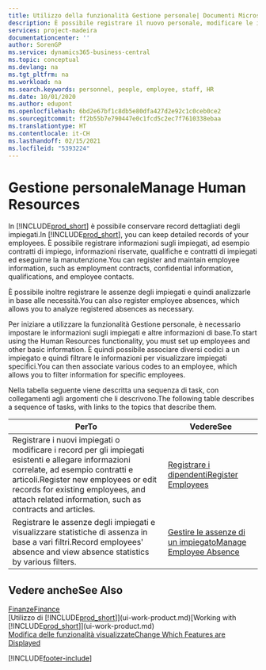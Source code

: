 ```yaml
---
title: Utilizzo della funzionalità Gestione personale| Documenti Microsoft
description: È possibile registrare il nuovo personale, modificare le informazioni sul personale esistente e registrare e analizzare le assenze.
services: project-madeira
documentationcenter: ''
author: SorenGP
ms.service: dynamics365-business-central
ms.topic: conceptual
ms.devlang: na
ms.tgt_pltfrm: na
ms.workload: na
ms.search.keywords: personnel, people, employee, staff, HR
ms.date: 10/01/2020
ms.author: edupont
ms.openlocfilehash: 6bd2e67bf1c8db5e80dfa427d2e92c1c0ceb0ce2
ms.sourcegitcommit: ff2b55b7e790447e0c1fcd5c2ec7f7610338ebaa
ms.translationtype: HT
ms.contentlocale: it-CH
ms.lasthandoff: 02/15/2021
ms.locfileid: "5393224"
---
```

# <a name="manage-human-resources"></a><span data-ttu-id="a96f8-103">Gestione personale</span><span class="sxs-lookup"><span data-stu-id="a96f8-103">Manage Human Resources</span></span>
<span data-ttu-id="a96f8-104">In [!INCLUDE[prod_short](includes/prod_short.md)] è possibile conservare record dettagliati degli impiegati.</span><span class="sxs-lookup"><span data-stu-id="a96f8-104">In [!INCLUDE[prod_short](includes/prod_short.md)], you can keep detailed records of your employees.</span></span> <span data-ttu-id="a96f8-105">È possibile registrare informazioni sugli impiegati, ad esempio contratti di impiego, informazioni riservate, qualifiche e contratti di impiegati ed eseguirne la manutenzione.</span><span class="sxs-lookup"><span data-stu-id="a96f8-105">You can register and maintain employee information, such as employment contracts, confidential information, qualifications, and employee contacts.</span></span>

<span data-ttu-id="a96f8-106">È possibile inoltre registrare le assenze degli impiegati e quindi analizzarle in base alle necessità.</span><span class="sxs-lookup"><span data-stu-id="a96f8-106">You can also register employee absences, which allows you to analyze registered absences as necessary.</span></span>

<span data-ttu-id="a96f8-107">Per iniziare a utilizzare la funzionalità Gestione personale, è necessario impostare le informazioni sugli impiegati e altre informazioni di base.</span><span class="sxs-lookup"><span data-stu-id="a96f8-107">To start using the Human Resources functionality, you must set up employees and other basic information.</span></span> <span data-ttu-id="a96f8-108">È quindi possibile associare diversi codici a un impiegato e quindi filtrare le informazioni per visualizzare impiegati specifici.</span><span class="sxs-lookup"><span data-stu-id="a96f8-108">You can then associate various codes to an employee, which allows you to filter information for specific employees.</span></span>

<span data-ttu-id="a96f8-109">Nella tabella seguente viene descritta una sequenza di task, con collegamenti agli argomenti che li descrivono.</span><span class="sxs-lookup"><span data-stu-id="a96f8-109">The following table describes a sequence of tasks, with links to the topics that describe them.</span></span>

| <span data-ttu-id="a96f8-110">Per</span><span class="sxs-lookup"><span data-stu-id="a96f8-110">To</span></span> | <span data-ttu-id="a96f8-111">Vedere</span><span class="sxs-lookup"><span data-stu-id="a96f8-111">See</span></span> |
| --- | --- |
| <span data-ttu-id="a96f8-112">Registrare i nuovi impiegati o modificare i record per gli impiegati esistenti e allegare informazioni correlate, ad esempio contratti e articoli.</span><span class="sxs-lookup"><span data-stu-id="a96f8-112">Register new employees or edit records for existing employees, and attach related information, such as contracts and articles.</span></span> |[<span data-ttu-id="a96f8-113">Registrare i dipendenti</span><span class="sxs-lookup"><span data-stu-id="a96f8-113">Register Employees</span></span>](hr-how-register-employees.md) |
| <span data-ttu-id="a96f8-114">Registrare le assenze degli impiegati e visualizzare statistiche di assenza in base a vari filtri.</span><span class="sxs-lookup"><span data-stu-id="a96f8-114">Record employees' absence and view absence statistics by various filters.</span></span> |[<span data-ttu-id="a96f8-115">Gestire le assenze di un impiegato</span><span class="sxs-lookup"><span data-stu-id="a96f8-115">Manage Employee Absence</span></span>](hr-how-manage-absence.md) |

## <a name="see-also"></a><span data-ttu-id="a96f8-116">Vedere anche</span><span class="sxs-lookup"><span data-stu-id="a96f8-116">See Also</span></span>
[<span data-ttu-id="a96f8-117">Finanze</span><span class="sxs-lookup"><span data-stu-id="a96f8-117">Finance</span></span>](finance.md)  
<span data-ttu-id="a96f8-118">[Utilizzo di [!INCLUDE[prod_short](includes/prod_short.md)]](ui-work-product.md)</span><span class="sxs-lookup"><span data-stu-id="a96f8-118">[Working with [!INCLUDE[prod_short](includes/prod_short.md)]](ui-work-product.md)</span></span>  
[<span data-ttu-id="a96f8-119">Modifica delle funzionalità visualizzate</span><span class="sxs-lookup"><span data-stu-id="a96f8-119">Change Which Features are Displayed</span></span>](ui-experiences.md)        


[!INCLUDE[footer-include](includes/footer-banner.md)]